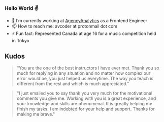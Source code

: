 ### Hello World :v:

- 🔭 I’m currently working at [AgencyAnalytics](https://agencyanalytics.com/) as a Frontend Engineer
- 📫 How to reach me: avcoder at protonmail dot com
- ⚡ Fun fact: Represented Canada at age 16 for a music competition held in Tokyo

## Kudos
> “You are the one of the best instructors I have ever met. Thank you so much for replying in any situation and no matter how complex our error would be, you just helped us everytime. The way you teach is different from the rest and which is much appreciated.”

> "I just emailed you to say thank you very much for the motivational comments you give me. Working with you is a great experience, and your knowledge and skills are phenomenal. It is greatly helping me finish my tasks. I am indebted for your help and support. Thanks for making me brave."
